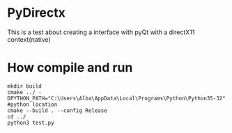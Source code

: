 # PyDirectx
This is a test about creating a interface with pyQt with a directX11 context(native)

# How compile and run
```
mkdir build
cmake ../ -DPYTHON_PATH="C:\Users\Alba\AppData\Local\Programs\Python\Python35-32" #python location
cmake --build . --config Release
cd ../
python3 test.py
```

